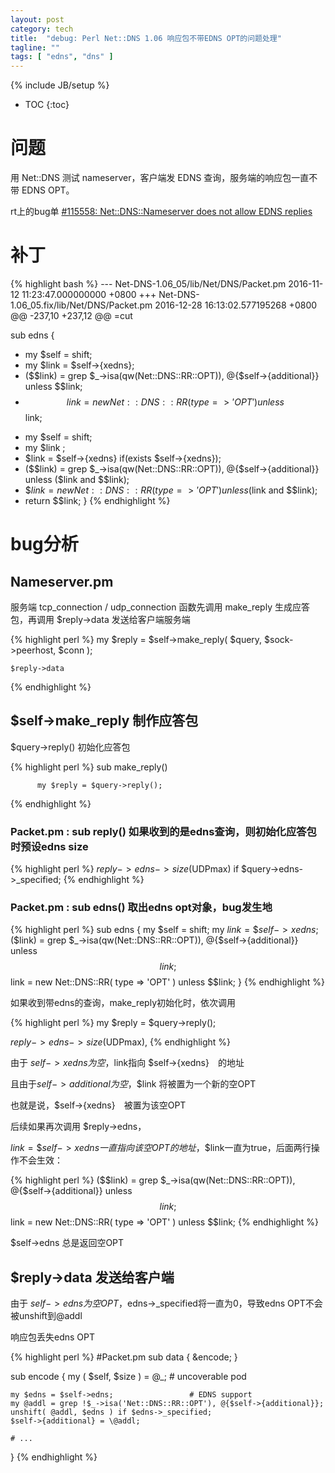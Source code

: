 ```yaml
---
layout: post
category: tech
title:  "debug: Perl Net::DNS 1.06 响应包不带EDNS OPT的问题处理"
tagline: ""
tags: [ "edns", "dns" ] 
---
```

{% include JB/setup %}

* TOC
{:toc}

# 问题

用 Net::DNS 测试 nameserver，客户端发 EDNS 查询，服务端的响应包一直不带 EDNS OPT。

rt上的bug单 [#115558: Net::DNS::Nameserver does not allow EDNS replies](https://rt.cpan.org/Ticket/Display.html?id=115558&results=b726149ec96a4ba3ede1c65761e1a229)

# 补丁

{% highlight bash %}
--- Net-DNS-1.06_05/lib/Net/DNS/Packet.pm	2016-11-12 11:23:47.000000000 +0800
+++ Net-DNS-1.06_05.fix/lib/Net/DNS/Packet.pm	2016-12-28 16:13:02.577195268 +0800
@@ -237,10 +237,12 @@
 =cut
 
 sub edns {
-	my $self = shift;
-	my $link = \$self->{xedns};
-	($$link) = grep $_->isa(qw(Net::DNS::RR::OPT)), @{$self->{additional}} unless $$link;
-	$$link = new Net::DNS::RR( type => 'OPT' ) unless $$link;
+    my $self = shift;
+    my $link ;
+    $link = \$self->{xedns} if(exists $self->{xedns});
+    ($$link) = grep $_->isa(qw(Net::DNS::RR::OPT)), @{$self->{additional}} unless ($link and $$link);
+    $$link = new Net::DNS::RR( type => 'OPT' ) unless ($link and $$link);
+    return $$link;
 }
{% endhighlight %}

# bug分析

## Nameserver.pm

服务端 tcp_connection / udp_connection  函数先调用 make_reply 生成应答包，再调用 $reply->data 发送给客户端服务端

{% highlight perl %}
    my $reply = $self->make_reply( $query, $sock->peerhost, $conn );

    $reply->data
{% endhighlight %}

## $self->make_reply 制作应答包

$query->reply() 初始化应答包

{% highlight perl %}
    sub make_reply() 

          my $reply = $query->reply();
{% endhighlight %}

### Packet.pm  : sub reply()  如果收到的是edns查询，则初始化应答包时预设edns size

{% highlight perl %}
     $reply->edns->size($UDPmax) if $query->edns->_specified;
{% endhighlight %}


### Packet.pm : sub edns() 取出edns opt对象，bug发生地

{% highlight perl %}
sub edns {
     my $self = shift;
     my $link = \$self->{xedns};
     ($$link) = grep $_->isa(qw(Net::DNS::RR::OPT)), @{$self->{additional}} unless $$link;
     $$link = new Net::DNS::RR( type => 'OPT' ) unless $$link;
}
{% endhighlight %}

如果收到带edns的查询，make_reply初始化时，依次调用

{% highlight perl %}
my $reply = $query->reply();  

$reply->edns->size($UDPmax),
{% endhighlight %}

由于 $self->{xedns} 为空，$link指向 $self->{xedns}　的地址

且由于$self->{additional}　为空，$$link 将被置为一个新的空OPT

也就是说，$self->{xedns}　被置为该空OPT 

后续如果再次调用 $reply->edns，

$link = \$self->{xedns} 一直指向该空OPT的地址，$$link一直为true，后面两行操作不会生效：

{% highlight perl %}
     ($$link) = grep $_->isa(qw(Net::DNS::RR::OPT)), @{$self->{additional}} unless $$link;
     $$link = new Net::DNS::RR( type => 'OPT' ) unless $$link;
{% endhighlight %}

$self->edns 总是返回空OPT

## $reply->data 发送给客户端

由于 $self->edns 为空OPT，$edns->_specified将一直为0，导致edns OPT不会被unshift到@addl

响应包丢失edns OPT

{% highlight perl %}
#Packet.pm
sub data {
    &encode;
}

sub encode {
    my ( $self, $size ) = @_;               # uncoverable pod

    my $edns = $self->edns;                 # EDNS support
    my @addl = grep !$_->isa('Net::DNS::RR::OPT'), @{$self->{additional}};
    unshift( @addl, $edns ) if $edns->_specified;
    $self->{additional} = \@addl;

    # ...
}
{% endhighlight %}
